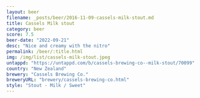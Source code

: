```yaml
---
layout: beer
filename: _posts/beer/2016-11-09-cassels-milk-stout.md
title: Cassels Milk stout
category: beer
score: 7.5
beer-date: "2022-09-21"
desc: "Nice and creamy with the nitro"
permalink: /beer/:title.html
img: /img/list/cassels-milk-stout.jpeg
untappd: "https://untappd.com/b/cassels-brewing-co--milk-stout/70099"
country: "New Zealand"
brewery: "Cassels Brewing Co."
breweryURL: "brewery/cassels-brewing-co.html"
style: "Stout - Milk / Sweet"
---
```

